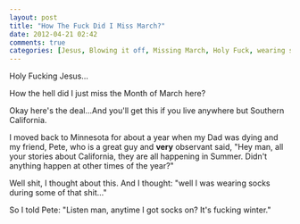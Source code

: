 ```yaml
---
layout: post
title: "How The Fuck Did I Miss March?"
date: 2012-04-21 02:42
comments: true
categories: [Jesus, Blowing it off, Missing March, Holy Fuck, wearing socks]
---
```

Holy Fucking Jesus...

How the hell did I just miss the Month of March here?

Okay here's the deal...And you'll get this if you live anywhere but Southern California.  

I moved back to Minnesota for about a year when my Dad was dying and my friend, Pete, who is a great guy and **very** observant said, "Hey man, all your stories about California, they are all happening in Summer. Didn't anything happen at other times of the year?"

Well shit, I thought about this. And I thought: "well I was wearing socks during some of that shit..."

So I told Pete: "Listen man, anytime I got socks on? It's fucking winter."